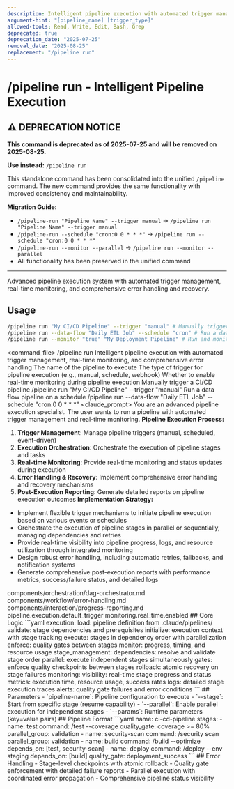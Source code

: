 ```yaml
---
description: Intelligent pipeline execution with automated trigger management, real-time monitoring, and comprehensive error handling
argument-hint: "[pipeline_name] [trigger_type]"
allowed-tools: Read, Write, Edit, Bash, Grep
deprecated: true
deprecation_date: "2025-07-25"
removal_date: "2025-08-25"
replacement: "/pipeline run"
---
```

# /pipeline run - Intelligent Pipeline Execution

## ⚠️ DEPRECATION NOTICE

**This command is deprecated as of 2025-07-25 and will be removed on 2025-08-25.**

**Use instead:** `/pipeline run`

This standalone command has been consolidated into the unified `/pipeline` command. The new command provides the same functionality with improved consistency and maintainability.

**Migration Guide:**
- `/pipeline-run "Pipeline Name" --trigger manual` → `/pipeline run "Pipeline Name" --trigger manual`
- `/pipeline-run --schedule "cron:0 0 * * *"` → `/pipeline run --schedule "cron:0 0 * * *"`
- `/pipeline-run --monitor --parallel` → `/pipeline run --monitor --parallel`
- All functionality has been preserved in the unified command

---

Advanced pipeline execution system with automated trigger management, real-time monitoring, and comprehensive error handling and recovery.
## Usage
```bash
/pipeline run "My CI/CD Pipeline" --trigger "manual" # Manually trigger a CI/CD pipeline
/pipeline run --data-flow "Daily ETL Job" --schedule "cron" # Run a data flow pipeline on a schedule
/pipeline run --monitor "true" "My Deployment Pipeline" # Run and monitor a deployment pipeline in real-time
```
<command_file>
  <metadata>
    <n>/pipeline run</n>
    <purpose>Intelligent pipeline execution with automated trigger management, real-time monitoring, and comprehensive error handling</purpose>
    <usage>
      <![CDATA[
      /pipeline run "[pipeline_name]" --trigger "[trigger_type]"
      ]]>
    </usage>
  </metadata>
  <arguments>
    <argument name="pipeline_name" type="string" required="true">
      <description>The name of the pipeline to execute</description>
    </argument>
    <argument name="trigger_type" type="string" required="false" default="manual">
      <description>The type of trigger for pipeline execution (e.g., manual, schedule, webhook)</description>
    </argument>
    <argument name="monitor" type="boolean" required="false" default="true">
      <description>Whether to enable real-time monitoring during pipeline execution</description>
    </argument>
  </arguments>
  <examples>
    <example>
      <description>Manually trigger a CI/CD pipeline</description>
      <usage>/pipeline run "My CI/CD Pipeline" --trigger "manual"</usage>
    </example>
    <example>
      <description>Run a data flow pipeline on a schedule</description>
      <usage>/pipeline run --data-flow "Daily ETL Job" --schedule "cron:0 0 * * *"</usage>
    </example>
  </examples>
  <claude_prompt>
    <prompt>
You are an advanced pipeline execution specialist. The user wants to run a pipeline with automated trigger management and real-time monitoring.
**Pipeline Execution Process:**
1. **Trigger Management**: Manage pipeline triggers (manual, scheduled, event-driven)
2. **Execution Orchestration**: Orchestrate the execution of pipeline stages and tasks
3. **Real-time Monitoring**: Provide real-time monitoring and status updates during execution
4. **Error Handling &amp; Recovery**: Implement comprehensive error handling and recovery mechanisms
5. **Post-Execution Reporting**: Generate detailed reports on pipeline execution outcomes
**Implementation Strategy:**
- Implement flexible trigger mechanisms to initiate pipeline execution based on various events or schedules
- Orchestrate the execution of pipeline stages in parallel or sequentially, managing dependencies and retries
- Provide real-time visibility into pipeline progress, logs, and resource utilization through integrated monitoring
- Design robust error handling, including automatic retries, fallbacks, and notification systems
- Generate comprehensive post-execution reports with performance metrics, success/failure status, and detailed logs
<include component="components/orchestration/dag-orchestrator.md" />
<include component="components/workflow/error-handling.md" />
<include component="components/interaction/progress-reporting.md" />
    </prompt>
  </claude_prompt>
  <dependencies>
    <includes_components>
      <component>components/orchestration/dag-orchestrator.md</component>
      <component>components/workflow/error-handling.md</component>
      <component>components/interaction/progress-reporting.md</component>
    </includes_components>
    <uses_config_values>
      <value>pipeline.execution.default_trigger</value>
      <value>monitoring.real_time.enabled</value>
    </uses_config_values>
  </dependencies>
</command_file>
## Core Logic
```yaml
execution:
  load: pipeline definition from .claude/pipelines/
  validate: stage dependencies and prerequisites  
  initialize: execution context with stage tracking
  execute: stages in dependency order with parallelization
  enforce: quality gates between stages
  monitor: progress, timing, and resource usage
stage_management:
  dependencies: resolve and validate stage order
  parallel: execute independent stages simultaneously
  gates: enforce quality checkpoints between stages
  rollback: atomic recovery on stage failures
monitoring:
  visibility: real-time stage progress and status
  metrics: execution time, resource usage, success rates
  logs: detailed stage execution traces
  alerts: quality gate failures and error conditions
```
## Parameters
- `pipeline-name`: Pipeline configuration to execute
- `--stage`: Start from specific stage (resume capability)
- `--parallel`: Enable parallel execution for independent stages
- `--params`: Runtime parameters (key=value pairs)
## Pipeline Format
```yaml
name: ci-cd-pipeline
stages:
  - name: test
    command: /test --coverage
    quality_gate: coverage >= 80%
    parallel_group: validation
  - name: security-scan
    command: /security scan
    parallel_group: validation
  - name: build
    command: /build --optimize
    depends_on: [test, security-scan]
  - name: deploy
    command: /deploy --env staging
    depends_on: [build]
    quality_gate: deployment_success
```
## Error Handling
- Stage-level checkpoints with atomic rollback
- Quality gate enforcement with detailed failure reports
- Parallel execution with coordinated error propagation
- Comprehensive pipeline status visibility 